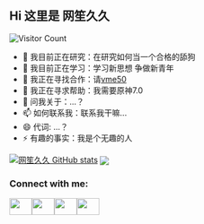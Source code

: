 
## Hi 这里是 网笙久久

![Visitor Count](https://profile-counter.glitch.me/wangshengjj/count.svg)

- 🔭 我目前正在研究：在研究如何当一个合格的舔狗
- 🌱 我目前正在学习：学习新思想 争做新青年
- 👯 我正在寻找合作：请[vme50](https://vme50.wangshengjj.work)
- 🤔 我正在寻求帮助：我需要原神7.0
- 💬 问我关于：...？
- 📫 如何联系我：联系我干嘛...
- 😄 代词: ...？
- ⚡ 有趣的事实：我是个无趣的人

[![网笙久久 GitHub stats](https://github-readme-stats.vercel.app/api?username=wangshengjj&theme=radical)](https://github.com/anuraghazra/github-readme-stats) 
<a href="https://github.com/wangshengjj">
  <img align="center" src="https://github-readme-stats.anuraghazra1.vercel.app/api/top-langs/?username=sabesansathananthan&layout=compact&theme=radical" />
</a>

<h3 align="left">Connect with me:</h3><p align="left"><a href="your link" target="blank"><img align="center" src="/npm/simple-icons@3.0.1/icons/twitter.svg" alt="" height="30" width="40" /></a><a href="your link" target="blank"><img align="center" src="/npm/simple-icons@3.0.1/icons/linkedin.svg" alt="" height="30" width="40" /></a><a href="your link" target="blank"><img align="center" src="/npm/simple-icons@3.0.1/icons/instagram.svg" alt="" height="30" width="40" /></a><a href="your link" target="blank"><img align="center" src="/npm/simple-icons@3.0.1/icons/youtube.svg" alt="" height="30" width="40" /></a></p>
